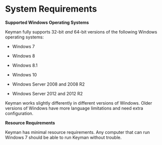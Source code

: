 # System Requirements

**Supported Windows Operating Systems**

Keyman fully supports 32-bit *and* 64-bit versions of the following
Windows operating systems:

-   Windows 7

-   Windows 8

-   Windows 8.1

-   Windows 10

-   Windows Server 2008 and 2008 R2

-   Windows Server 2012 and 2012 R2

<div class="note">

Keyman works slightly differently in different versions of Windows.
Older versions of Windows have more language limitations and need extra
configuration.

</div>

**Resource Requirements**

Keyman has minimal resource requirements. Any computer that can run
Windows 7 should be able to run Keyman without trouble.
